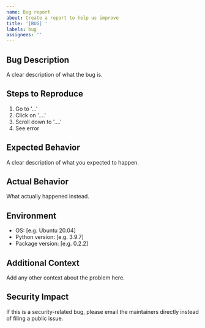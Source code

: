 ```yaml
---
name: Bug report
about: Create a report to help us improve
title: '[BUG] '
labels: bug
assignees: ''
---
```


## Bug Description
A clear description of what the bug is.

## Steps to Reproduce
1. Go to '...'
2. Click on '....'
3. Scroll down to '....'
4. See error

## Expected Behavior
A clear description of what you expected to happen.

## Actual Behavior
What actually happened instead.

## Environment
- OS: [e.g. Ubuntu 20.04]
- Python version: [e.g. 3.9.7]
- Package version: [e.g. 0.2.2]

## Additional Context
Add any other context about the problem here.

## Security Impact
If this is a security-related bug, please email the maintainers directly instead of filing a public issue.